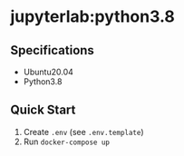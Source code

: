 # jupyterlab:python3.8

## Specifications

- Ubuntu20.04
- Python3.8

## Quick Start

1. Create `.env` (see `.env.template`)
2. Run `docker-compose up`
